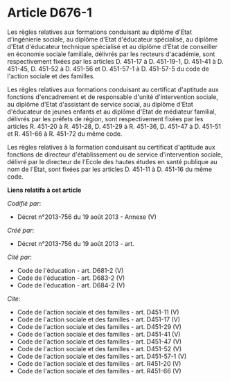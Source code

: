 # Article D676-1

Les règles relatives aux formations conduisant au diplôme d'Etat d'ingénierie sociale, au diplôme d'Etat d'éducateur
spécialisé, au diplôme d'Etat d'éducateur technique spécialisé et au diplôme d'Etat de conseiller en économie sociale
familiale, délivrés par les recteurs d'académie, sont respectivement fixées par les articles D. 451-17 à D. 451-19-1, D.
451-41 à D. 451-45, D. 451-52 à D. 451-56 et D. 451-57-1 à D. 451-57-5 du code de l'action sociale et des familles. 

Les règles relatives aux formations conduisant au certificat d'aptitude aux fonctions d'encadrement et de responsable d'unité
d'intervention sociale, au diplôme d'Etat d'assistant de service social, au diplôme d'Etat d'éducateur de jeunes enfants et
au diplôme d'Etat de médiateur familial, délivrés par les préfets de région, sont respectivement fixées par les articles R.
451-20 à R. 451-28, D. 451-29 à R. 451-36, D. 451-47 à D. 451-51 et R. 451-66 à R. 451-72 du même code. 

Les règles relatives à la formation conduisant au certificat d'aptitude aux fonctions de directeur d'établissement ou de
service d'intervention sociale, délivré par le directeur de l'Ecole des hautes études en santé publique au nom de l'Etat,
sont fixées par les articles D. 451-11 à D. 451-16 du même code.

**Liens relatifs à cet article**

_Codifié par_:

  - Décret n°2013-756 du 19 août 2013 -  Annexe (V)

_Créé par_:

  - Décret n°2013-756 du 19 août 2013 - art.

_Cité par_:

  - Code de l'éducation - art. D681-2 (V)
  - Code de l'éducation - art. D683-2 (V)
  - Code de l'éducation - art. D684-2 (V)

_Cite_:

  - Code de l'action sociale et des familles - art. D451-11 (V)
  - Code de l'action sociale et des familles - art. D451-17 (V)
  - Code de l'action sociale et des familles - art. D451-29 (V)
  - Code de l'action sociale et des familles - art. D451-41 (V)
  - Code de l'action sociale et des familles - art. D451-47 (V)
  - Code de l'action sociale et des familles - art. D451-52 (V)
  - Code de l'action sociale et des familles - art. D451-57-1 (V)
  - Code de l'action sociale et des familles - art. R451-20 (V)
  - Code de l'action sociale et des familles - art. R451-66 (V)
